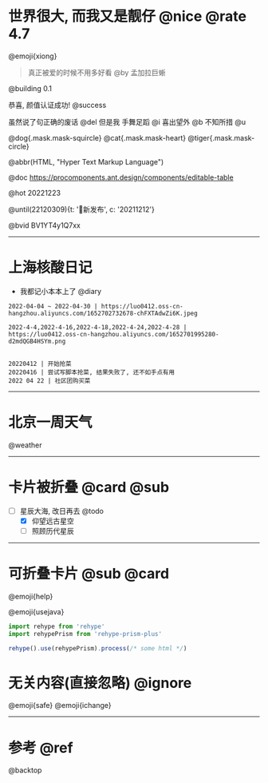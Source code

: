 # 世界很大, 而我又是靓仔 @nice @rate 4.7

@emoji{xiong} 

> 真正被爱的时候不用多好看 @by 孟加拉巨蜥

@building 0.1

恭喜, 颜值认证成功! @success

虽然说了句正确的废话  @del 但是我 手舞足蹈 @i 喜出望外 @b 不知所措 @u

@dog{.mask.mask-squircle} 
@cat{.mask.mask-heart}
@tiger{.mask.mask-circle} 

@abbr(HTML, "Hyper Text Markup Language") 

@doc https://procomponents.ant.design/components/editable-table  

@hot 20221223 

@until(22120309){t: '📣新发布', c: '20211212'}

@bvid BV1YT4y1Q7xx


---

# 上海核酸日记

- 我都记小本本上了 @diary 

```
2022-04-04 ~ 2022-04-30 | https://luo0412.oss-cn-hangzhou.aliyuncs.com/1652702732678-chFXTAdwZi6K.jpeg

2022-4-4,2022-4-16,2022-4-18,2022-4-24,2022-4-28 |  https://luo0412.oss-cn-hangzhou.aliyuncs.com/1652701995280-d2mdQGB4HSYm.png


20220412 | 开始抢菜
20220416 | 尝试写脚本抢菜, 结果失败了, 还不如手点有用
2022 04 22 | 社区团购买菜 
```


---

# 北京一周天气

@weather

---

# 卡片被折叠 @card @sub 

- [ ] 星辰大海, 改日再去 @todo
    - [x] 仰望远古星空
    - [ ] 照顾历代星辰

---

# 可折叠卡片 @sub @card 

@emoji{help} 

@emoji{usejava}

```js
import rehype from 'rehype'
import rehypePrism from 'rehype-prism-plus'

rehype().use(rehypePrism).process(/* some html */)
```


# 无关内容(直接忽略)  @ignore

@emoji{safe} 
@emoji{ichange} 

---

# 参考 @ref

@backtop
